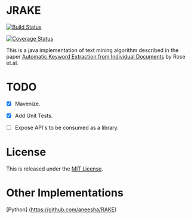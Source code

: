 JRAKE
======

[![Build Status](https://travis-ci.org/AskDrCatcher/JRAKE.svg?branch=refactor-1)](https://travis-ci.org/AskDrCatcher/JRAKE)

[![Coverage Status](https://coveralls.io/repos/github/AskDrCatcher/JRAKE/badge.svg?branch=master)](https://coveralls.io/github/AskDrCatcher/JRAKE?branch=master)

This is a java implementation of text mining algorithm described in the paper 
[Automatic Keyword Extraction from Individual Documents](https://www.researchgate.net/publication/227988510_Automatic_Keyword_Extraction_from_Individual_Documents)
by Rose et.al.


TODO
====

- [X] Mavenize.

- [X] Add Unit Tests.

- [ ] Expose API's to be consumed as a library.


License
=======

This is released under the [MIT License](http://www.opensource.org/licenses/MIT).


Other Implementations
=====================

[Python] (https://github.com/aneesha/RAKE)
